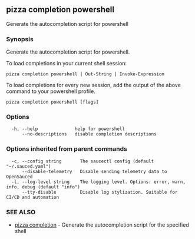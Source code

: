 ## pizza completion powershell

Generate the autocompletion script for powershell

### Synopsis

Generate the autocompletion script for powershell.

To load completions in your current shell session:

	pizza completion powershell | Out-String | Invoke-Expression

To load completions for every new session, add the output of the above command
to your powershell profile.


```
pizza completion powershell [flags]
```

### Options

```
  -h, --help              help for powershell
      --no-descriptions   disable completion descriptions
```

### Options inherited from parent commands

```
  -c, --config string       The saucectl config (default "~/.sauced.yaml")
      --disable-telemetry   Disable sending telemetry data to OpenSauced
  -l, --log-level string    The logging level. Options: error, warn, info, debug (default "info")
      --tty-disable         Disable log stylization. Suitable for CI/CD and automation
```

### SEE ALSO

* [pizza completion](pizza_completion.md)	 - Generate the autocompletion script for the specified shell

